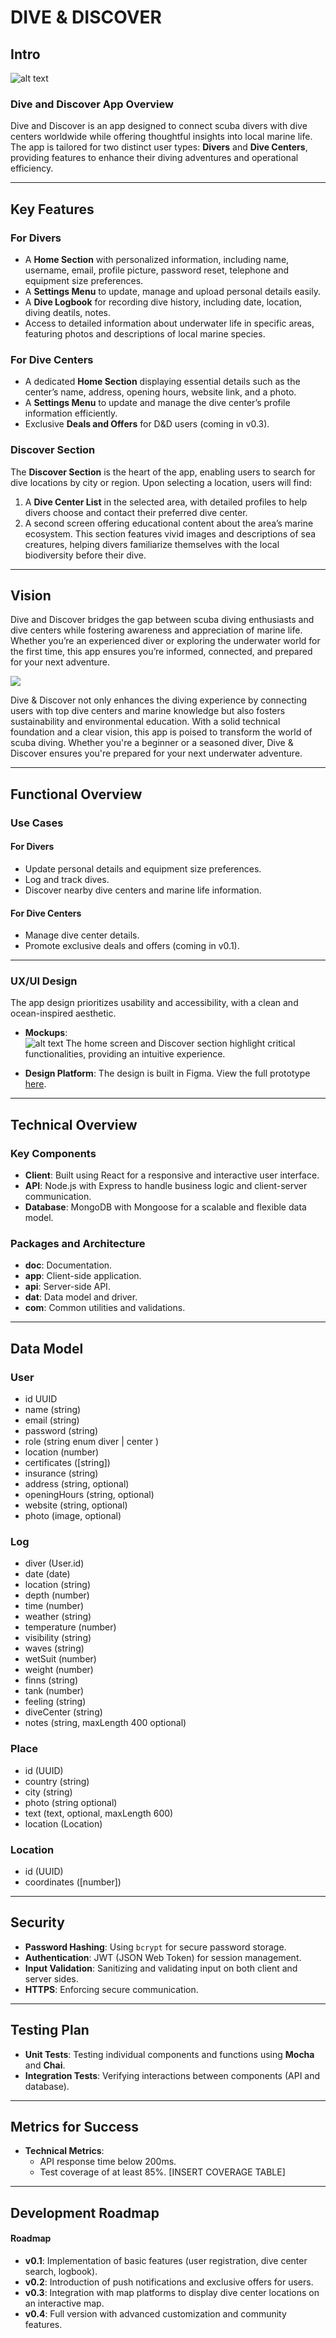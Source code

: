 
# DIVE & DISCOVER

## Intro

![alt text](<Dive & Discover.png>)

### Dive and Discover App Overview

Dive and Discover is an app designed to connect scuba divers with dive centers worldwide while offering thoughtful insights into local marine life. The app is tailored for two distinct user types: **Divers** and **Dive Centers**, providing features to enhance their diving adventures and operational efficiency.

---

## Key Features

### For Divers  
- A **Home Section** with personalized information, including name, username, email, profile picture, password reset, telephone and equipment size preferences.  
- A **Settings Menu** to update, manage and upload personal details easily.  
- A **Dive Logbook** for recording dive history, including date, location, diving deatils, notes.  
- Access to detailed information about underwater life in specific areas, featuring photos and descriptions of local marine species.

### **For Dive Centers**  
- A dedicated **Home Section** displaying essential details such as the center’s name, address, opening hours, website link, and a photo.  
- A **Settings Menu** to update and manage the dive center’s profile information efficiently.  
- Exclusive **Deals and Offers** for D&D users (coming in v0.3).

### Discover Section

The **Discover Section** is the heart of the app, enabling users to search for dive locations by city or region. Upon selecting a location, users will find:  
1. A **Dive Center List** in the selected area, with detailed profiles to help divers choose and contact their preferred dive center.  
2. A second screen offering educational content about the area’s marine ecosystem. This section features vivid images and descriptions of sea creatures, helping divers familiarize themselves with the local biodiversity before their dive.

---

## Vision

Dive and Discover bridges the gap between scuba diving enthusiasts and dive centers while fostering awareness and appreciation of marine life. Whether you’re an experienced diver or exploring the underwater world for the first time, this app ensures you’re informed, connected, and prepared for your next adventure.

![](https://media.giphy.com/media/v1.Y2lkPTc5MGI3NjExd2RxbmZ6MnRkdWV3NTFiNjZkano5NDFsM2R6Z2t4Mzg2Nnpsd2VtNyZlcD12MV9naWZzX3NlYXJjaCZjdD1n/cHZo4OjMQwca4iL4Pu/giphy.gif)



Dive & Discover not only enhances the diving experience by connecting users with top dive centers and marine knowledge but also fosters sustainability and environmental education. With a solid technical foundation and a clear vision, this app is poised to transform the world of scuba diving. Whether you're a beginner or a seasoned diver, Dive & Discover ensures you're prepared for your next underwater adventure.

---
## Functional Overview
### Use Cases

#### For Divers
- Update personal details and equipment size preferences.
- Log and track dives.
- Discover nearby dive centers and marine life information.

#### For Dive Centers
- Manage dive center details.
- Promote exclusive deals and offers (coming in v0.1).

---

### UX/UI Design

The app design prioritizes usability and accessibility, with a clean and ocean-inspired aesthetic.

- **Mockups**:  
![alt text](image-1.png)
The home screen and Discover section highlight critical functionalities, providing an intuitive experience.  

- **Design Platform**: The design is built in Figma. View the full prototype [here](https://www.figma.com/design/izhbCn1siLrHnPkkMKCJuz/DIVE%26DISCOVER?node-id=0-1&node-type=canvas&t=7hdyMoMmZXfLlOZg-0).

---

## Technical Overview

### Key Components
- **Client**: Built using React for a responsive and interactive user interface.
- **API**: Node.js with Express to handle business logic and client-server communication.
- **Database**: MongoDB with Mongoose for a scalable and flexible data model.

### Packages and Architecture
- **doc**: Documentation.
- **app**: Client-side application.
- **api**: Server-side API.
- **dat**: Data model and driver.
- **com**: Common utilities and validations.

---

## Data Model

### User 

  - id UUID
  - name (string)
  - email (string)
  - password (string)
  - role (string enum diver | center )
  - location (number)
  - certificates ([string])
  - insurance (string)
  - address (string, optional)
  - openingHours (string, optional)
  - website (string, optional)
  - photo (image, optional)

  ### Log
 - diver (User.id)
 - date (date)
 - location (string)
 - depth (number)
 - time (number)
 - weather (string)
 - temperature (number)
 - visibility (string)
 - waves (string)
 - wetSuit (number)
 - weight (number)
 - finns (string)
 - tank (number)
 - feeling (string)
 - diveCenter (string)
 - notes (string, maxLength 400 optional)
    

### Place
  - id (UUID)
  - country (string)
  - city (string)
  - photo (string optional)
  - text (text, optional, maxLength 600)
  - location (Location)

### Location
- id (UUID)
- coordinates ([number])


---

## Security

- **Password Hashing**: Using `bcrypt` for secure password storage.
- **Authentication**: JWT (JSON Web Token) for session management.
- **Input Validation**: Sanitizing and validating input on both client and server sides.
- **HTTPS**: Enforcing secure communication.

---

## Testing Plan

- **Unit Tests**: Testing individual components and functions using **Mocha** and **Chai**.
- **Integration Tests**: Verifying interactions between components (API and database).

---

## Metrics for Success

- **Technical Metrics**:
  - API response time below 200ms.
  - Test coverage of at least 85%.
[INSERT COVERAGE TABLE]
---




## **Development Roadmap**

#### Roadmap
- **v0.1**: Implementation of basic features (user registration, dive center search, logbook).
- **v0.2**: Introduction of push notifications and exclusive offers for users.
- **v0.3**: Integration with map platforms to display dive center locations on an interactive map.
- **v0.4**: Full version with advanced customization and community features.




